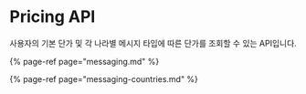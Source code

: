 # Pricing API

사용자의 기본 단가 및  각 나라별 메시지 타입에 따른 단가를 조회할 수 있는 API입니다.

{% page-ref page="messaging.md" %}

{% page-ref page="messaging-countries.md" %}



